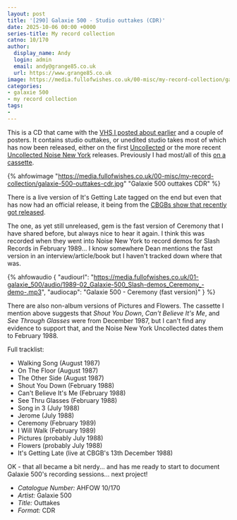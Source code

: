 ```yaml
---
layout: post
title: '[290] Galaxie 500 - Studio outtakes (CDR)'
date: 2025-10-06 00:00 +0000
series-title: My record collection 
catno: 10/170
author:
  display_name: Andy
  login: admin
  email: andy@grange85.co.uk
  url: https://www.grange85.co.uk
image: https://media.fullofwishes.co.uk/00-misc/my-record-collection/galaxie-500-outtakes-cdr.jpg
categories:
- galaxie 500
- my record collection
tags:
-
---
```

This is a CD that came with the [VHS I posted about earlier](/2025/08/11/my-record-collection-galaxie-500-live-compilation-vhs/) and a couple of posters. It contains studio outtakes, or unedited studio takes most of which has now been released, either on the first [Uncollected](/database/galaxie-500/releases/uncollected/#uncollected) or the more recent [Uncollected Noise New York](/2024/10/08/my-record-collection-recent-acquisition-09-and-10-galaxie-500-uncollected-noise-new-york-88-90/) releases. Previously I had most/all of this [on a cassette](/2023/08/17/my-record-collection-061-galaxie-500-unreleased-sessions-and-live-at-the-rat/).

{% ahfowimage "https://media.fullofwishes.co.uk/00-misc/my-record-collection/galaxie-500-outtakes-cdr.jpg" "Galaxie 500 outtakes CDR" %}

There is a live version of It's Getting Late tagged on the end but even that has now had an official release, it being from the [CBGBs show that recently got released](/2025/08/14/my-record-collection-galaxie-500-cbgb-13th-december-1988/).

The one, as yet still unreleased, gem is the fast version of Ceremony that I have shared before, but always nice to hear it again. I think this was recorded when they went into Noise New York to record demos for Slash Records in February 1989... I know somewhere Dean mentions the fast version in an interview/article/book but I haven't tracked down where that was.

{% ahfowaudio {
"audiourl": "https://media.fullofwishes.co.uk/01-galaxie_500/audio/1989-02_Galaxie-500_Slash-demos_Ceremony_-demo-.mp3",
"audiocap": "Galaxie 500 - Ceremony (fast version)"
} %}

There are also non-album versions of Pictures and Flowers. The cassette I mention above suggests that _Shout You Down_, _Can't Believe It's Me_, and _See Through Glasses_ were from December 1987, but I can't find any evidence to support that, and the Noise New York Uncollected dates them to February 1988.

Full tracklist:

 - Walking Song (August 1987)
 - On The Floor (August 1987)
 - The Other Side (August 1987)
 - Shout You Down (February 1988)
 - Can't Believe It's Me (February 1988)
 - See Thru Glasses (February 1988)
 - Song in 3 (July 1988)
 - Jerome (July 1988)
 - Ceremony (February 1989)
 - I Will Walk (February 1989)
 - Pictures (probably July 1988)
 - Flowers (probably July 1988)
 - It's Getting Late (live at CBGB's 13th December 1988)

OK - that all became a bit nerdy... and has me ready to start to document Galaxie 500's recording sessions... next project!

 - *Catalogue Number:* AHFOW 10/170
 - *Artist:* Galaxie 500
 - *Title:* Outtakes
 - *Format:* CDR
